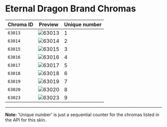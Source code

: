# Eternal Dragon Brand Chromas

| Chroma ID | Preview | Unique number |
|---|---|---|
| `63013` | ![63013](https://raw.communitydragon.org/latest/plugins/rcp-be-lol-game-data/global/default/v1/champion-chroma-images/63/63013.png) | 1 |
| `63014` | ![63014](https://raw.communitydragon.org/latest/plugins/rcp-be-lol-game-data/global/default/v1/champion-chroma-images/63/63014.png) | 2 |
| `63015` | ![63015](https://raw.communitydragon.org/latest/plugins/rcp-be-lol-game-data/global/default/v1/champion-chroma-images/63/63015.png) | 3 |
| `63016` | ![63016](https://raw.communitydragon.org/latest/plugins/rcp-be-lol-game-data/global/default/v1/champion-chroma-images/63/63016.png) | 4 |
| `63017` | ![63017](https://raw.communitydragon.org/latest/plugins/rcp-be-lol-game-data/global/default/v1/champion-chroma-images/63/63017.png) | 5 |
| `63018` | ![63018](https://raw.communitydragon.org/latest/plugins/rcp-be-lol-game-data/global/default/v1/champion-chroma-images/63/63018.png) | 6 |
| `63019` | ![63019](https://raw.communitydragon.org/latest/plugins/rcp-be-lol-game-data/global/default/v1/champion-chroma-images/63/63019.png) | 7 |
| `63020` | ![63020](https://raw.communitydragon.org/latest/plugins/rcp-be-lol-game-data/global/default/v1/champion-chroma-images/63/63020.png) | 8 |
| `63023` | ![63023](https://raw.communitydragon.org/latest/plugins/rcp-be-lol-game-data/global/default/v1/champion-chroma-images/63/63023.png) | 9 |

---

**Note:** 'Unique number' is just a sequential counter for the chromas listed in the API for this skin.